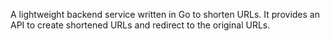 A lightweight backend service written in Go to shorten URLs. It provides an API to create shortened URLs and redirect to the original URLs.
